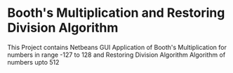 # Booth's Multiplication and Restoring Division Algorithm
This Project contains Netbeans GUI Application of Booth's Multiplication for numbers in range -127 to 128 and Restoring Division Algorithm Algorithm of numbers upto 512
